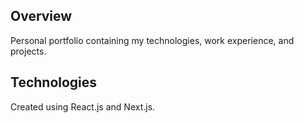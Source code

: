 ## Overview

Personal portfolio containing my technologies, work experience, and projects.

## Technologies

Created using React.js and Next.js. 
